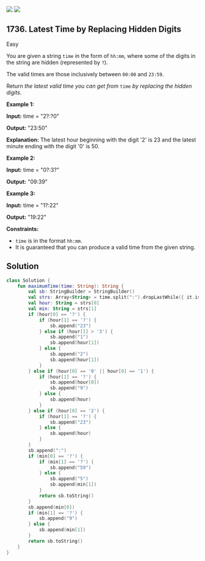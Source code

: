 [![](https://img.shields.io/github/stars/javadev/LeetCode-in-Kotlin?label=Stars&style=flat-square)](https://github.com/javadev/LeetCode-in-Kotlin)
[![](https://img.shields.io/github/forks/javadev/LeetCode-in-Kotlin?label=Fork%20me%20on%20GitHub%20&style=flat-square)](https://github.com/javadev/LeetCode-in-Kotlin/fork)

## 1736\. Latest Time by Replacing Hidden Digits

Easy

You are given a string `time` in the form of `hh:mm`, where some of the digits in the string are hidden (represented by `?`).

The valid times are those inclusively between `00:00` and `23:59`.

Return _the latest valid time you can get from_ `time` _by replacing the hidden_ _digits_.

**Example 1:**

**Input:** time = "2?:?0"

**Output:** "23:50"

**Explanation:** The latest hour beginning with the digit '2' is 23 and the latest minute ending with the digit '0' is 50.

**Example 2:**

**Input:** time = "0?:3?"

**Output:** "09:39"

**Example 3:**

**Input:** time = "1?:22"

**Output:** "19:22"

**Constraints:**

*   `time` is in the format `hh:mm`.
*   It is guaranteed that you can produce a valid time from the given string.

## Solution

```kotlin
class Solution {
    fun maximumTime(time: String): String {
        val sb: StringBuilder = StringBuilder()
        val strs: Array<String> = time.split(":").dropLastWhile({ it.isEmpty() }).toTypedArray()
        val hour: String = strs[0]
        val min: String = strs[1]
        if (hour[0] == '?') {
            if (hour[1] == '?') {
                sb.append("23")
            } else if (hour[1] > '3') {
                sb.append("1")
                sb.append(hour[1])
            } else {
                sb.append("2")
                sb.append(hour[1])
            }
        } else if (hour[0] == '0' || hour[0] == '1') {
            if (hour[1] == '?') {
                sb.append(hour[0])
                sb.append("9")
            } else {
                sb.append(hour)
            }
        } else if (hour[0] == '2') {
            if (hour[1] == '?') {
                sb.append("23")
            } else {
                sb.append(hour)
            }
        }
        sb.append(":")
        if (min[0] == '?') {
            if (min[1] == '?') {
                sb.append("59")
            } else {
                sb.append("5")
                sb.append(min[1])
            }
            return sb.toString()
        }
        sb.append(min[0])
        if (min[1] == '?') {
            sb.append("9")
        } else {
            sb.append(min[1])
        }
        return sb.toString()
    }
}
```